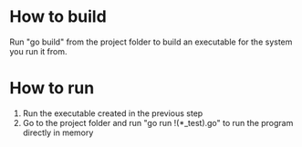 # How to build
Run "go build" from the project folder to build an executable for the system you run it from.

# How to run
1. Run the executable created in the previous step
2. Go to the project folder and run "go run !(*_test).go" to run the program directly in memory
